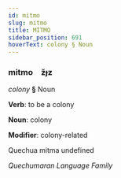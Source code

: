 ```yaml
---
id: mitmo
slug: mitmo
title: MİTMO
sidebar_position: 691
hoverText: colony § Noun
---
```


### mitmo&emsp;<span kind="abugida">ƶ̆ɟƶ</span>

*colony* **§** Noun

**Verb**: to be a colony

**Noun**: colony

**Modifier**: colony-related

Quechua mitma undefined

*Quechumaran Language Family*